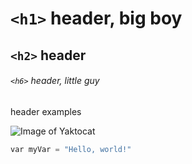#  `<h1>` header, big boy

## `<h2>` header

###### `<h6>` header, little guy

header examples

![Image of Yaktocat](https://octodex.github.com/images/yaktocat.png)

``` python
var myVar = "Hello, world!"
```
